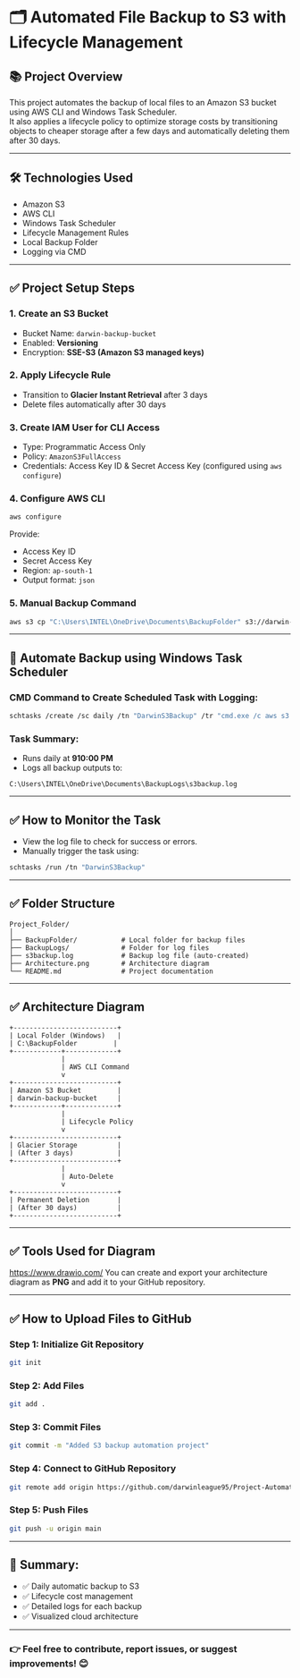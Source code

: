 
# 🗂️ Automated File Backup to S3 with Lifecycle Management

## 📚 Project Overview
This project automates the backup of local files to an Amazon S3 bucket using AWS CLI and Windows Task Scheduler.  
It also applies a lifecycle policy to optimize storage costs by transitioning objects to cheaper storage after a few days and automatically deleting them after 30 days.

---

## 🛠️ Technologies Used
- Amazon S3
- AWS CLI
- Windows Task Scheduler
- Lifecycle Management Rules
- Local Backup Folder
- Logging via CMD

---

## ✅ Project Setup Steps

### 1. Create an S3 Bucket
- Bucket Name: `darwin-backup-bucket`
- Enabled: **Versioning**
- Encryption: **SSE-S3 (Amazon S3 managed keys)**

### 2. Apply Lifecycle Rule
- Transition to **Glacier Instant Retrieval** after 3 days
- Delete files automatically after 30 days

### 3. Create IAM User for CLI Access
- Type: Programmatic Access Only
- Policy: `AmazonS3FullAccess`
- Credentials: Access Key ID & Secret Access Key (configured using `aws configure`)

### 4. Configure AWS CLI
```bash
aws configure
```
Provide:
- Access Key ID
- Secret Access Key
- Region: `ap-south-1`
- Output format: `json`

### 5. Manual Backup Command
```bash
aws s3 cp "C:\Users\INTEL\OneDrive\Documents\BackupFolder" s3://darwin-backup-bucket/ --recursive
```

---

## 🔁 Automate Backup using Windows Task Scheduler

### CMD Command to Create Scheduled Task with Logging:
```bash
schtasks /create /sc daily /tn "DarwinS3Backup" /tr "cmd.exe /c aws s3 cp \"C:\Users\INTEL\OneDrive\Documents\BackupFolder\" s3://darwin-backup-bucket/ --recursive >> \"C:\Users\INTEL\OneDrive\Documents\BackupLogs\s3backup.log\" 2>&1" /st 22:00
```

### Task Summary:
- Runs daily at **910:00 PM**
- Logs all backup outputs to:
```plaintext
C:\Users\INTEL\OneDrive\Documents\BackupLogs\s3backup.log
```

---

## ✅ How to Monitor the Task
- View the log file to check for success or errors.
- Manually trigger the task using:
```bash
schtasks /run /tn "DarwinS3Backup"
```

---

## ✅ Folder Structure
```plaintext
Project_Folder/
│
├── BackupFolder/           # Local folder for backup files
├── BackupLogs/             # Folder for log files
├── s3backup.log            # Backup log file (auto-created)
├── Architecture.png        # Architecture diagram
└── README.md               # Project documentation
```

---

## ✅ Architecture Diagram

```plaintext
+--------------------------+
| Local Folder (Windows)   |
| C:\BackupFolder         |
+------------+-------------+
             |
             | AWS CLI Command
             v
+--------------------------+
| Amazon S3 Bucket         |
| darwin-backup-bucket     |
+------------+-------------+
             |
             | Lifecycle Policy
             v
+--------------------------+
| Glacier Storage          |
| (After 3 days)           |
+--------------------------+
             |
             | Auto-Delete
             v
+--------------------------+
| Permanent Deletion       |
| (After 30 days)          |
+--------------------------+
```

---

## ✅ Tools Used for Diagram
https://www.drawio.com/
You can create and export your architecture diagram as **PNG** and add it to your GitHub repository.

---

## ✅ How to Upload Files to GitHub

### Step 1: Initialize Git Repository
```bash
git init
```

### Step 2: Add Files
```bash
git add .
```

### Step 3: Commit Files
```bash
git commit -m "Added S3 backup automation project"
```

### Step 4: Connect to GitHub Repository
```bash
git remote add origin https://github.com/darwinleague95/Project-Automated-File-Backup-to-S3-with-Lifecycle-Management
```

### Step 5: Push Files
```bash
git push -u origin main
```

---

## 🎯 Summary:
- ✅ Daily automatic backup to S3
- ✅ Lifecycle cost management
- ✅ Detailed logs for each backup
- ✅ Visualized cloud architecture

---

### 👉 Feel free to contribute, report issues, or suggest improvements! 😊
